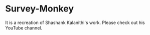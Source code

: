 # Survey-Monkey
It is a recreation of Shashank Kalanithi's work. Please check out his YouTube channel.
